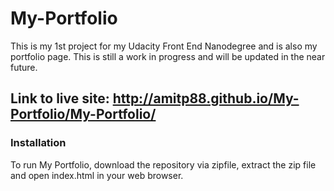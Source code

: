 # My-Portfolio
This is my 1st project for my Udacity Front End Nanodegree and is also my portfolio page. This is still a work in progress and will be updated in the near future.

## Link to live site: http://amitp88.github.io/My-Portfolio/My-Portfolio/

### Installation
To run My Portfolio, download the repository via zipfile, extract the zip file and open index.html in your web browser.
